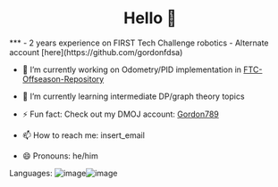 <h1 align="center">Hello 👋</h1>
***
- 2 years experience on FIRST Tech Challenge robotics
- Alternate account [here](https://github.com/gordonfdsa)

- 🔭 I’m currently working on Odometry/PID implementation in [FTC-Offseason-Repository](https://github.com/sta-titansrobotics/FTC-Offseason-2024)
- 🌱 I’m currently learning intermediate DP/graph theory topics 
- ⚡ Fun fact: Check out my DMOJ account: [Gordon789](https://dmoj.ca/user/Gordon789)
     
- 📫 How to reach me: insert_email
- 😄 Pronouns: he/him

Languages:
![image](https://github.com/ZhuG07/ZhuG07/assets/115324876/011775d8-fe7f-4d88-bf90-6c3a31313f56)![image](https://github.com/ZhuG07/ZhuG07/assets/115324876/3110ce73-1d39-4d34-a655-8df9189dbff7)


<!--
**ZhuG07/ZhuG07** is a ✨ _special_ ✨ repository because its `README.md` (this file) appears on your GitHub profile.

